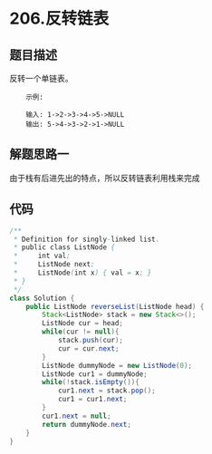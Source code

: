 # 206.反转链表

## 题目描述
反转一个单链表。

        示例:

        输入: 1->2->3->4->5->NULL
        输出: 5->4->3->2->1->NULL
        
        
## 解题思路一
由于栈有后进先出的特点，所以反转链表利用栈来完成


## 代码
```java
/**
 * Definition for singly-linked list.
 * public class ListNode {
 *     int val;
 *     ListNode next;
 *     ListNode(int x) { val = x; }
 * }
 */
class Solution {
    public ListNode reverseList(ListNode head) {
        Stack<ListNode> stack = new Stack<>();
        ListNode cur = head;
        while(cur != null){
            stack.push(cur);
            cur = cur.next;
        }
        ListNode dummyNode = new ListNode(0);
        ListNode cur1 = dummyNode;
        while(!stack.isEmpty()){
            cur1.next = stack.pop();
            cur1 = cur1.next;
        } 
        cur1.next = null;
        return dummyNode.next;
    }
}
```
